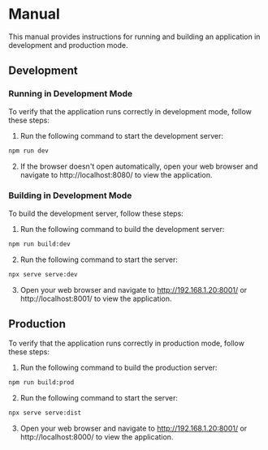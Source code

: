# Manual
This manual provides instructions for running and building an application in development and production mode.


## Development
### Running in Development Mode
To verify that the application runs correctly in development mode, follow these steps:
1. Run the following command to start the development server:
```bash
npm run dev
```
2. If the browser doesn't open automatically, open your web browser and navigate to http://localhost:8080/ to view the application.

### Building in Development Mode
To build the development server, follow these steps:
1. Run the following command to build the development server:
```bash
npm run build:dev
```
2. Run the following command to start the server:
```bash
npx serve serve:dev
```
3. Open your web browser and navigate to http://192.168.1.20:8001/ or http://localhost:8001/ to view the application.


## Production
To verify that the application runs correctly in production mode, follow these steps:
1. Run the following command to build the production server:
```bash
npm run build:prod 
```
2. Run the following command to start the server:
```bash
npx serve serve:dist
```
3. Open your web browser and navigate to http://192.168.1.20:8001/ or http://localhost:8000/ to view the application.
